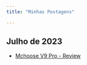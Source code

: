 ```yaml
---
title: "Minhas Postagens"

---
```


## Julho de 2023

- [Mchoose V9 Pro - Review](/RamosBlog-Hextra/blog/review/mchoosev9pro/)

